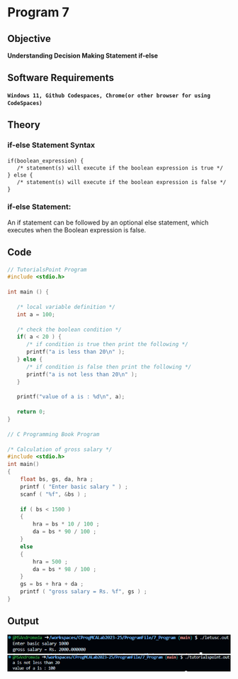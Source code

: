 # Program 7
## Objective
**Understanding Decision Making Statement if-else**


## Software Requirements
**`Windows 11, Github Codespaces, Chrome(or other browser for using CodeSpaces)`**


## Theory

### if-else Statement Syntax
```
if(boolean_expression) {
   /* statement(s) will execute if the boolean expression is true */
} else {
   /* statement(s) will execute if the boolean expression is false */
}
```

### if-else Statement:
An if statement can be followed by an optional else statement, which executes when the Boolean expression is false.


## Code
```c
// TutorialsPoint Program
#include <stdio.h>
 
int main () {

   /* local variable definition */
   int a = 100;
 
   /* check the boolean condition */
   if( a < 20 ) {
      /* if condition is true then print the following */
      printf("a is less than 20\n" );
   } else {
      /* if condition is false then print the following */
      printf("a is not less than 20\n" );
   }
   
   printf("value of a is : %d\n", a);
 
   return 0;
}

// C Programming Book Program

/* Calculation of gross salary */ 
#include <stdio.h>
int main() 
{ 
    float bs, gs, da, hra ; 
    printf ( "Enter basic salary " ) ; 
    scanf ( "%f", &bs ) ; 

    if ( bs < 1500 )
    { 
        hra = bs * 10 / 100 ; 
        da = bs * 90 / 100 ; 
    } 
    else 
    { 
        hra = 500 ; 
        da = bs * 98 / 100 ; 
    } 
    gs = bs + hra + da ; 
    printf ( "gross salary = Rs. %f", gs ) ; 
} 

```

## Output
![Understanding if-else Program Output Tutorialspoint](./ifelse_Program_output1.png)
![Understanding if-else Program Output LetusC](./ifelse_Program_output2.png)